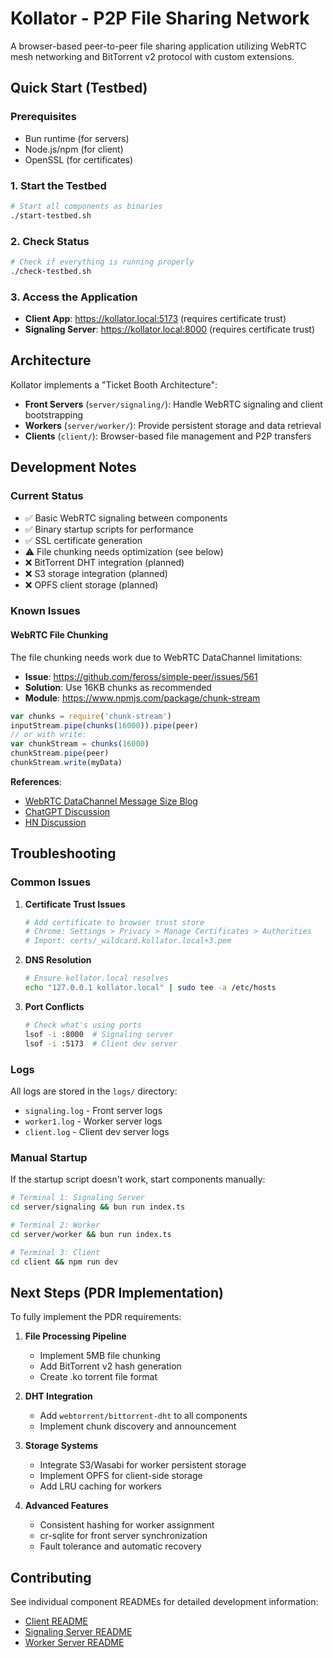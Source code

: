 # Kollator - P2P File Sharing Network

A browser-based peer-to-peer file sharing application utilizing WebRTC mesh networking and BitTorrent v2 protocol with custom extensions.

## Quick Start (Testbed)

### Prerequisites
- Bun runtime (for servers)
- Node.js/npm (for client)
- OpenSSL (for certificates)

### 1. Start the Testbed
```bash
# Start all components as binaries
./start-testbed.sh
```

### 2. Check Status
```bash
# Check if everything is running properly
./check-testbed.sh
```

### 3. Access the Application
- **Client App**: https://kollator.local:5173 (requires certificate trust)
- **Signaling Server**: https://kollator.local:8000 (requires certificate trust)

## Architecture

Kollator implements a "Ticket Booth Architecture":

- **Front Servers** (`server/signaling/`): Handle WebRTC signaling and client bootstrapping
- **Workers** (`server/worker/`): Provide persistent storage and data retrieval
- **Clients** (`client/`): Browser-based file management and P2P transfers

## Development Notes

### Current Status
- ✅ Basic WebRTC signaling between components
- ✅ Binary startup scripts for performance
- ✅ SSL certificate generation
- ⚠️  File chunking needs optimization (see below)
- ❌ BitTorrent DHT integration (planned)
- ❌ S3 storage integration (planned)
- ❌ OPFS client storage (planned)

### Known Issues

#### WebRTC File Chunking
The file chunking needs work due to WebRTC DataChannel limitations:
- **Issue**: https://github.com/feross/simple-peer/issues/561
- **Solution**: Use 16KB chunks as recommended
- **Module**: https://www.npmjs.com/package/chunk-stream

```javascript
var chunks = require('chunk-stream')
inputStream.pipe(chunks(16000)).pipe(peer)
// or with write:
var chunkStream = chunks(16000)
chunkStream.pipe(peer)
chunkStream.write(myData)
```

**References**:
- [WebRTC DataChannel Message Size Blog](http://viblast.com/blog/2015/2/5/webrtc-data-channel-message-size/)
- [ChatGPT Discussion](https://chatgpt.com/c/82e3fa4e-0338-469b-91f6-2a9e8a865490)
- [HN Discussion](https://news.ycombinator.com/item?id=40408515)

## Troubleshooting

### Common Issues

1. **Certificate Trust Issues**
   ```bash
   # Add certificate to browser trust store
   # Chrome: Settings > Privacy > Manage Certificates > Authorities
   # Import: certs/_wildcard.kollator.local+3.pem
   ```

2. **DNS Resolution**
   ```bash
   # Ensure kollator.local resolves
   echo "127.0.0.1 kollator.local" | sudo tee -a /etc/hosts
   ```

3. **Port Conflicts**
   ```bash
   # Check what's using ports
   lsof -i :8000  # Signaling server
   lsof -i :5173  # Client dev server
   ```

### Logs
All logs are stored in the `logs/` directory:
- `signaling.log` - Front server logs
- `worker1.log` - Worker server logs  
- `client.log` - Client dev server logs

### Manual Startup
If the startup script doesn't work, start components manually:

```bash
# Terminal 1: Signaling Server
cd server/signaling && bun run index.ts

# Terminal 2: Worker
cd server/worker && bun run index.ts

# Terminal 3: Client
cd client && npm run dev
```

## Next Steps (PDR Implementation)

To fully implement the PDR requirements:

1. **File Processing Pipeline**
   - Implement 5MB file chunking
   - Add BitTorrent v2 hash generation
   - Create .ko torrent file format

2. **DHT Integration**
   - Add `webtorrent/bittorrent-dht` to all components
   - Implement chunk discovery and announcement

3. **Storage Systems**
   - Integrate S3/Wasabi for worker persistent storage
   - Implement OPFS for client-side storage
   - Add LRU caching for workers

4. **Advanced Features**
   - Consistent hashing for worker assignment
   - cr-sqlite for front server synchronization
   - Fault tolerance and automatic recovery

## Contributing

See individual component READMEs for detailed development information:
- [Client README](client/README.md)
- [Signaling Server README](server/signaling/README.md)
- [Worker Server README](server/worker/README.md)
